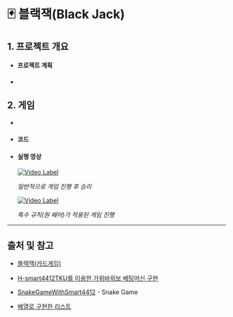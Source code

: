 # 🃏 블랙잭(Black Jack)

## 1. 프로젝트 개요

- #### 프로젝트 계획

- #### 

## 2. 게임

- 

- #### 코드

- #### 실행 영상

  [![Video Label](http://img.youtube.com/vi/PqMq_knkyJ0/0.jpg)](https://youtu.be/PqMq_knkyJ0)

  *일반적으로 게임 진행 후 승리*

  [![Video Label](http://img.youtube.com/vi/B4s2kBhI-HY/0.jpg)](https://youtu.be/B4s2kBhI-HY)

  *특수 규칙(원 페어)가 적용된 게임 진행*

---

## 출처 및 참고

- [블랙잭(카드게임)](https://namu.wiki/w/블랙잭(카드게임))

- [H-smart4412TKU를 이용한 가위바위보 베팅머신 구현](https://syki66.github.io/blog/2020/06/15/H-smart4412TKU.html)

- [SnakeGameWithSmart4412](https://github.com/jinwoo1225/SnakeGameWithSmart4412) \- Snake Game

- [배열로 구현한 리스트](https://modernalchemist.tistory.com/38)

  
